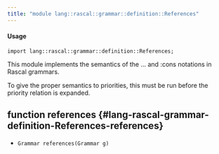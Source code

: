 ```yaml
---
title: "module lang::rascal::grammar::definition::References"
---
```


#### Usage

`import lang::rascal::grammar::definition::References;`


  This module implements the semantics of the ... and :cons notations in Rascal grammars.
  
  To give the proper semantics to priorities, this must be run before the priority relation
  is expanded.


## function references {#lang-rascal-grammar-definition-References-references}

* ``Grammar references(Grammar g)``

